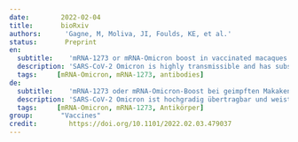 ```yaml
---
date:        2022-02-04
title:       bioRxiv
authors:      'Gagne, M, Moliva, JI, Foulds, KE, et al.'
status:       Preprint
en:
  subtitle:    'mRNA-1273 or mRNA-Omicron boost in vaccinated macaques elicits comparable B cell expansion, neutralizing antibodies and protection against Omicron'
  description: 'SARS-CoV-2 Omicron is highly transmissible and has substantial resistance to antibody neutralization following immunization with ancestral spike-matched vaccines. It is unclear whether boosting with Omicron-specific vaccines would enhance immunity and protection. Here, nonhuman primates that received mRNA-1273 at weeks 0 and 4 were boosted at week 41 with mRNA-1273 or mRNA-Omicron. Neutralizing antibody titers against D614G were 4760 and 270 reciprocal ID50 at week 6 (peak) and week 41 (pre-boost), respectively, and 320 and 110 for Omicron. Two weeks after boost, titers against D614G and Omicron increased to 5360 and 2980, respectively, for mRNA-1273 and 2670 and 1930 for mRNA-Omicron. Following either boost, 70-80% of spike-specific B cells were cross-reactive against both WA1 and Omicron. Significant and equivalent control of virus replication in lower airways was observed following either boost. Therefore, an Omicron boost may not provide greater immunity or protection compared to a boost with the current mRNA-1273 vaccine.'
  tags:     [mRNA-Omicron, mRNA-1273, antibodies]
de: 
  subtitle:    'mRNA-1273 oder mRNA-Omicron-Boost bei geimpften Makaken führt zu einer vergleichbaren Vermehrung der B-Zellen, neutralisierenden Antikörpern und Schutz gegen Omicron'
  description: 'SARS-CoV-2 Omicron ist hochgradig übertragbar und weist eine beträchtliche Resistenz gegen die Neutralisierung von Antikörpern nach einer Immunisierung mit Spike-angepassten Impfstoffen auf. Es ist unklar, ob eine Auffrischung mit Omicron-spezifischen Impfstoffen die Immunität und den Schutz verbessern würde. Hier wurden nichtmenschliche Primaten, die in den Wochen 0 und 4 mRNA-1273 erhielten, in Woche 41 mit mRNA-1273 oder mRNA-Omicron geboostet. Die Titer der neutralisierenden Antikörper gegen D614G betrugen 4760 und 270 reziproke ID50 in Woche 6 (Höchstwert) bzw. Woche 41 (vor dem Boosten) und 320 und 110 für Omicron. Zwei Wochen nach dem Boost stiegen die Titer gegen D614G und Omicron auf 5360 bzw. 2980 für mRNA-1273 und 2670 bzw. 1930 für mRNA-Omicron. Nach beiden Boosts waren 70-80 % der spike-spezifischen B-Zellen sowohl gegen WA1 als auch gegen Omicron kreuzreaktiv. Eine signifikante und gleichwertige Kontrolle der Virusreplikation in den unteren Atemwegen wurde nach beiden Boosts beobachtet. Daher bietet ein Omicron-Boost im Vergleich zu einem Boost mit dem aktuellen mRNA-1273-Impfstoff möglicherweise keine größere Immunität oder Schutz.'
  tags:     [mRNA-Omicron, mRNA-1273, Antikörper]
group:       "Vaccines"
credit:        https://doi.org/10.1101/2022.02.03.479037
---
```

